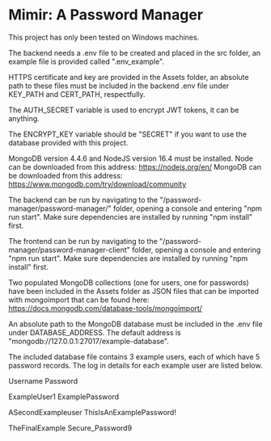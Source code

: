 # Mimir: A Password Manager

This project has only been tested on Windows machines.

The backend needs a .env file to be created and placed in
the src folder, an example file is provided called ".env_example".

HTTPS certificate and key are provided in the Assets folder,
an absolute path to these files must be included in the backend
.env file under KEY_PATH and CERT_PATH, respectfully.

The AUTH_SECRET variable is used to encrypt JWT tokens, it can be
anything.

The ENCRYPT_KEY variable should be "SECRET"
if you want to use the database provided with this project.

MongoDB version 4.4.6 and NodeJS version 16.4 must be installed.
Node can be downloaded from this address: https://nodejs.org/en/
MongoDB can be downloaded from this address: https://www.mongodb.com/try/download/community

The backend can be run by navigating to the
"/password-manager/password-manager/" folder, opening a console and
entering "npm run start". Make sure dependencies are installed by
running "npm install" first.

The frontend can be run by navigating to the
"/password-manager/password-manager-client" folder, opening a console and
entering "npm run start". Make sure dependencies are installed by
running "npm install" first.

Two populated MongoDB collections (one for users, one for passwords) have
been included in the Assets folder as JSON files that can be imported with
mongoimport that can be found here: https://docs.mongodb.com/database-tools/mongoimport/

An absolute path to the MongoDB database must be included
in the .env file under DATABASE_ADDRESS. The default address is
"mongodb://127.0.0.1:27017/example-database".

The included database file contains 3 example users, each of which
have 5 password records. The log in details for each example user
are listed below.

Username            Password

ExampleUser1        ExamplePassword

ASecondExampleuser  ThisIsAnExamplePassword!

TheFinalExample     Secure_Password9

